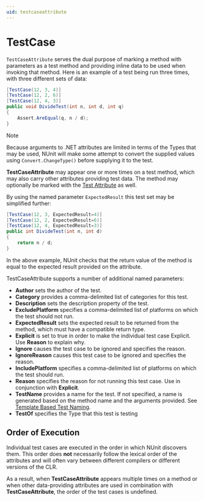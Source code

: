 ```yaml
---
uid: testcaseattribute
---
```


# TestCase

`TestCaseAttribute` serves the dual purpose of marking a method with
parameters as a test method and providing inline data to be used when
invoking that method. Here is an example of a test being run three
times, with three different sets of data:

```csharp
[TestCase(12, 3, 4)]
[TestCase(12, 2, 6)]
[TestCase(12, 4, 3)]
public void DivideTest(int n, int d, int q)
{
    Assert.AreEqual(q, n / d);
}
```

> [!NOTE]
> Because arguments to .NET attributes are limited in terms of the Types that may be used, NUnit will make some attempt to convert the supplied values using `Convert.ChangeType()` before supplying it to the test.

**TestCaseAttribute** may appear one or more times on a test method,
which may also carry other attributes providing test data.
The method may optionally be marked with the [Test Attribute](test.md) as well.

By using the named parameter `ExpectedResult` this test set may be simplified
further:

```csharp
[TestCase(12, 3, ExpectedResult=4)]
[TestCase(12, 2, ExpectedResult=6)]
[TestCase(12, 4, ExpectedResult=3)]
public int DivideTest(int n, int d)
{
    return n / d;
}
```

In the above example, NUnit checks that the return
value of the method is equal to the expected result provided on the attribute.

TestCaseAttribute supports a number of additional named parameters:

* **Author** sets the author of the test.
* **Category** provides a comma-delimited list of categories for this test.
* **Description** sets the description property of the test.
* **ExcludePlatform** specifies a comma-delimited list of platforms on which the test should not run.
* **ExpectedResult** sets the expected result to be returned from the method, which must have a compatible return type.
* **Explicit** is set to true in order to make the individual test case Explicit. Use **Reason** to explain why.
* **Ignore** causes the test case to be ignored and specifies the reason.
* **IgnoreReason** causes this test case to be ignored and specifies the reason.
* **IncludePlatform** specifies a comma-delimited list of platforms on which the test should run.
* **Reason** specifies the reason for not running this test case. Use in conjunction with **Explicit**.
* **TestName** provides a name for the test. If not specified, a name is generated based on the method name and the arguments provided. See [Template Based Test Naming](xref:TemplateBasedTestNaming).
* **TestOf** specifies the Type that this test is testing

## Order of Execution

Individual test cases are executed in the order in which NUnit discovers them.
This order does **not** necessarily follow the lexical order of the attributes
and will often vary between different compilers or different versions of the CLR.

As a result, when **TestCaseAttribute** appears multiple times on a method
or when other data-providing attributes are used in combination with
**TestCaseAttribute**, the order of the test cases is undefined.
